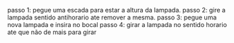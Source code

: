 passo 1: pegue uma escada para estar a altura da lampada.
passo 2: gire a lampada sentido antihorario ate remover a mesma.
passo 3: pegue uma nova lampada e insira no bocal
passo 4: girar a lampada no sentido horario ate que não de mais para girar